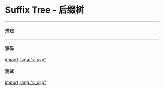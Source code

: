 <script type="text/javascript" src="https://cdnjs.cloudflare.com/ajax/libs/mathjax/2.7.1/MathJax.js?config=TeX-AMS-MML_HTMLorMML"/></script>
<script> gitbook.events.bind("page.change", function() { MathJax.Hub.Queue(["Typeset",MathJax.Hub]); } </script>

# Suffix Tree - 后缀树

--------

#### 描述

--------

#### 源码

[import, lang:"c_cpp"](../../../src/DataStructure/SuffixTree.h)

#### 测试

[import, lang:"c_cpp"](../../../src/DataStructure/SuffixTree.cpp)
